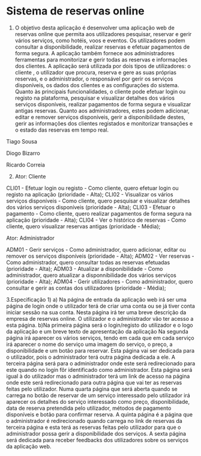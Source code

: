 # Sistema de reservas online

1) O objetivo desta aplicação é desenvolver uma aplicação web de reservas online que permita aos utilizadores pesquisar, reservar e gerir vários serviços, como hotéis, voos e eventos. Os utilizadores podem consultar a disponibilidade, realizar reservas e efetuar pagamentos de forma segura. A aplicação também fornece aos administradores ferramentas para monitorizar e gerir todas as reservas e informações dos clientes.
A aplicação será utilizada por dois tipos de utilizadores: o cliente , o utilizador que procura, reserva e gere as suas próprias reservas, e o administrador, o responsável por gerir os serviços disponíveis, os dados dos clientes e as configurações do sistema.
Quanto às principais funcionalidades, o cliente pode efetuar login ou registo na plataforma, pesquisar e visualizar detalhes dos vários serviços disponíveis, realizar pagamentos de forma segura e visualizar antigas reservas. Quanto aos administradores, estes podem adicionar, editar e remover serviços disponíveis, gerir a disponibilidade destes, gerir as informações dos clientes registados e monitorizar transações e o estado das reservas em tempo real.

Tiago Sousa

Diogo Bizarro 

Ricardo Correia

2) Ator: Cliente

CLI01 - Efetuar login ou registo - Como cliente, quero efetuar login ou registo na aplicação (prioridade - Alta);
CLI02 - Visualizar os vários serviços disponíveis - Como cliente, quero pesquisar e visualizar detalhes dos vários serviços disponíveis (prioridade - Alta);
CLI03 - Efetuar o pagamento - Como cliente, quero realizar pagamentos de forma segura na aplicação (prioridade - Alta);
CLI04 - Ver o histórico de reservas - Como cliente, quero visualizar reservas antigas (prioridade - Média);

Ator: Administrador

ADM01 - Gerir serviços - Como administrador, quero adicionar, editar ou remover os serviços disponíveis (prioridade - Alta);
ADM02 - Ver reservas - Como administrador, quero consultar todas as reservas efetuadas (prioridade - Alta);
ADM03 - Atualizar a disponibilidade - Como administrador, quero atualizar a disponnibilidade dos vários serviços (prioridade - Alta);
ADM04 - Gerir utilizadores - Como administrador, quero consultar e gerir as contas dos utilizadores (prioridade - Média);

3.Especificação
1)
a) Na página de entrada da aplicação web irá ser uma página de login onde o utilizador terá de criar uma conta ou se já tiver conta iniciar sessão na sua conta. Nesta página irá ter uma breve descrição da empresa de reservas online. O utilizador e o administrador vão ter acesso a esta página.
b)Na primeira página será o login/registo do utilizador e o logo da aplicação e um breve texto de apresentação da aplicação
Na segunda página irá aparecer os vários serviços, tendo em cada que em cada serviço irá aparecer o nome do serviço uma imagem do serviço, o preço, a disponibilidade e um botão para reservar. Esta página vai ser dedicada para o utilizador, pois o administrador terá outra página dedicada a ele.
A terceira página será para o administrador onde este será redirecionado para este quando no login fôr identificado como administrador. Esta página será igual à do utilizador mas o administrador terá um link de acesso na página onde este será redirecionado para outra página que vai ter as reservas feitas pelo utilizador.
Numa quarta página que será aberta quando se carrega no botão de reservar de um serviço interessado pelo utilizador irá aparecer os detalhes do serviço interessado como preço, disponibilidade, data de reserva pretendida pelo utilizador, métodos de pagamento disponíveis e botão para confirmar reserva.
A quinta página é a página que o administrador é redirecionado quando carrega no link de reservas da terceira página e esta terá as reservas feitas pelo utilizador para que o administrador possa gerir a disponibilidade dos serviços. 
A sexta página será dedicada para receber feedbacks dos utilizadores sobre os serviços da aplicação web.
